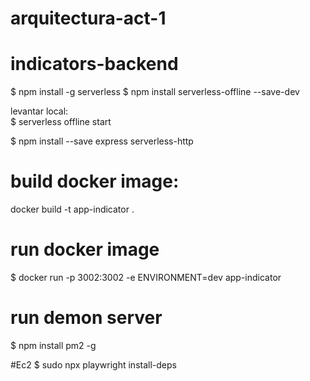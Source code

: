 # arquitectura-act-1


# indicators-backend



$ npm install -g serverless
$ npm install serverless-offline --save-dev

levantar local:  
$ serverless offline start

$ npm install --save express serverless-http

# build docker image:
docker build -t app-indicator .

# run docker image
$ docker run -p 3002:3002 -e ENVIRONMENT=dev  app-indicator

# run demon server
$ npm install pm2 -g



#Ec2
$ sudo npx playwright install-deps